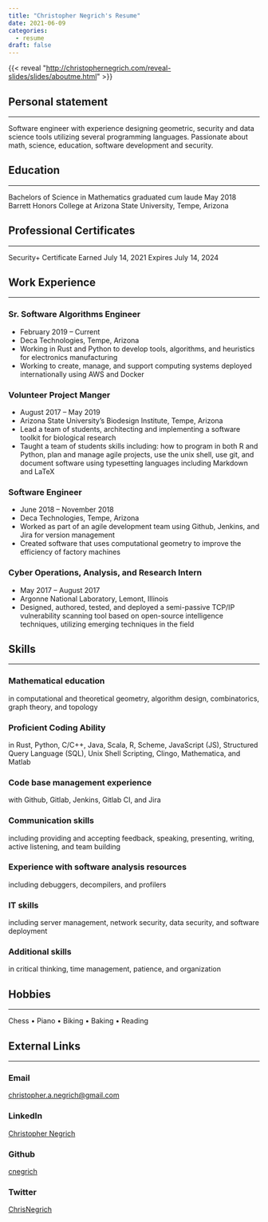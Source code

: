 ```yaml
---
title: "Christopher Negrich's Resume"
date: 2021-06-09
categories:
  - resume
draft: false
---
```


{{< reveal "http://christophernegrich.com/reveal-slides/slides/aboutme.html" >}}

## Personal statement 

---

Software engineer with experience designing geometric, security and data science tools utilizing several programming languages. Passionate about math, science, education, software development and security. <!-- .element: class="fragment" data-fragment-index="1" -->

## Education

---

Bachelors of Science in Mathematics graduated cum laude May 2018
Barrett Honors College at Arizona State University, Tempe, Arizona

## Professional Certificates

---

Security+ Certificate
Earned July 14, 2021
Expires July 14, 2024

## Work Experience

---

### Sr. Software Algorithms Engineer
- February 2019 – Current
- Deca Technologies, Tempe, Arizona
- Working in Rust and Python to develop tools, algorithms, and heuristics for electronics manufacturing
- Working to create, manage, and support computing systems deployed internationally using AWS and Docker

### Volunteer Project Manger

- August 2017 – May 2019
- Arizona State University’s Biodesign Institute, Tempe, Arizona
- Lead a team of students, architecting and implementing a software toolkit for biological research
- Taught a team of students skills including: how to program in both R and Python, plan and manage agile projects, use the unix shell, use git, and document software using typesetting languages including Markdown and LaTeX

### Software Engineer

- June 2018 – November 2018
- Deca Technologies, Tempe, Arizona
- Worked as part of an agile development team using Github, Jenkins, and Jira for version management
- Created software that uses computational geometry to improve the efficiency of factory machines

### Cyber Operations, Analysis, and Research Intern

- May 2017 – August 2017
- Argonne National Laboratory, Lemont, Illinois
- Designed, authored, tested, and deployed a semi-passive TCP/IP vulnerability scanning tool based on open-source intelligence techniques, utilizing emerging techniques in the field

## Skills

---

### Mathematical education 

in computational and theoretical geometry, algorithm design, combinatorics, graph theory, and topology

### Proficient Coding Ability 

in Rust, Python, C/C++, Java, Scala, R, Scheme, JavaScript (JS), Structured Query Language (SQL), Unix Shell Scripting, Clingo, Mathematica, and Matlab

### Code base management experience 

with Github, Gitlab, Jenkins, Gitlab CI, and Jira

### Communication skills 

including providing and accepting feedback, speaking, presenting, writing, active listening, and team building

### Experience with software analysis resources 

including debuggers, decompilers, and profilers

### IT skills 

including server management, network security, data security, and software deployment

### Additional skills 

in critical thinking, time management, patience, and organization

## Hobbies
---
Chess  • Piano • Biking • Baking • Reading

## External Links

---

### Email

[christopher.a.negrich@gmail.com](mailto:christopher.a.negrich@gmail.com)

### LinkedIn

[Christopher Negrich](https://www.linkedin.com/in/christopher-negrich)

### Github

[cnegrich](https://github.com/cnegrich)


### Twitter

[ChrisNegrich](https://twitter.com/ChrisNegrich)